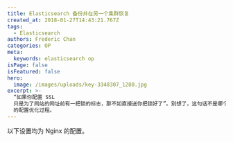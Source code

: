 ```yaml
---
title: Elasticsearch 备份并在另一个集群恢复
created_at: 2018-01-27T14:43:21.767Z
tags:
  - Elasticsearch
authors: Frederic Chan
categories: OP
meta:
  keywords: elasticsearch op
isPage: false
isFeatured: false
hero:
  image: /images/uploads/key-3348307_1280.jpg
excerpt: >-
  “如果你配置 SSL
  只是为了网站的网址前有一把锁的标志，那不如直接送你把锁好了”。别想了，这句话不是哪个安全专家说的，是我说的（逃）今天写一篇文章记录一下自己 SSL
  的配置优化过程。
---
```

以下设置均为 Nginx 的配置。


